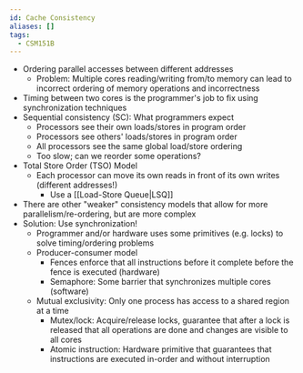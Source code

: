 ```yaml
---
id: Cache Consistency
aliases: []
tags:
  - CSM151B
---
```


- Ordering parallel accesses between different addresses
  - Problem: Multiple cores reading/writing from/to memory can lead to incorrect
    ordering of memory operations and incorrectness
- Timing between two cores is the programmer's job to fix using synchronization
  techniques
- Sequential consistency (SC): What programmers expect
  - Processors see their own loads/stores in program order
  - Processors see others' loads/stores in program order
  - All processors see the same global load/store ordering
  - Too slow; can we reorder some operations?
- Total Store Order (TSO) Model
  - Each processor can move its own reads in front of its own writes (different
    addresses!)
    - Use a [[Load-Store Queue|LSQ]]
- There are other "weaker" consistency models that allow for more
  parallelism/re-ordering, but are more complex
- Solution: Use synchronization!
  - Programmer and/or hardware uses some primitives (e.g. locks) to solve
    timing/ordering problems
  - Producer-consumer model
    - Fences enforce that all instructions before it complete before the fence
      is executed (hardware)
    - Semaphore: Some barrier that synchronizes multiple cores (software)
  - Mutual exclusivity: Only one process has access to a shared region at a time
    - Mutex/lock: Acquire/release locks, guarantee that after a lock is released
      that all operations are done and changes are visible to all cores
    - Atomic instruction: Hardware primitive that guarantees that instructions
      are executed in-order and without interruption
